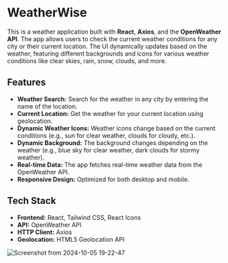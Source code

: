 # WeatherWise

This is a weather application built with **React**, **Axios**, and the **OpenWeather API**. The app allows users to check the current weather conditions for any city or their current location. The UI dynamically updates based on the weather, featuring different backgrounds and icons for various weather conditions like clear skies, rain, snow, clouds, and more.

## Features

- **Weather Search:** Search for the weather in any city by entering the name of the location.
- **Current Location:** Get the weather for your current location using geolocation.
- **Dynamic Weather Icons:** Weather icons change based on the current conditions (e.g., sun for clear weather, clouds for cloudy, etc.).
- **Dynamic Background:** The background changes depending on the weather (e.g., blue sky for clear weather, dark clouds for stormy weather).
- **Real-time Data:** The app fetches real-time weather data from the OpenWeather API.
- **Responsive Design:** Optimized for both desktop and mobile.

## Tech Stack

- **Frontend:** React, Tailwind CSS, React Icons
- **API:** OpenWeather API
- **HTTP Client:** Axios
- **Geolocation:** HTML5 Geolocation API

![Screenshot from 2024-10-05 19-22-47](https://github.com/user-attachments/assets/9e4f5c77-b6a7-418f-9d7f-b5c7ae55dbea)
